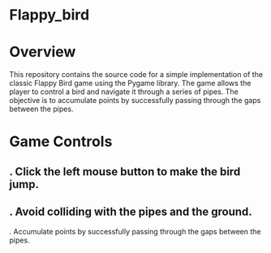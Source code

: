 # Flappy_bird

# Overview
This repository contains the source code for a simple implementation of the classic Flappy Bird game using the Pygame library. The game allows the player to control a bird and navigate it through a series of pipes. The objective is to accumulate points by successfully passing through the gaps between the pipes.
# Game Controls
. Click the left mouse button to make the bird jump. 
---
. Avoid colliding with the pipes and the ground.
---
. Accumulate points by successfully passing through the gaps between the pipes.
